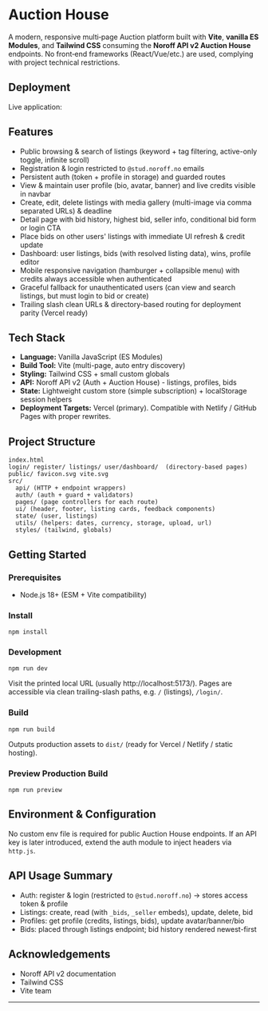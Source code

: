 # Auction House

A modern, responsive multi‑page Auction platform built with **Vite**, **vanilla ES Modules**, and **Tailwind CSS** consuming the **Noroff API v2 Auction House** endpoints. No front‑end frameworks (React/Vue/etc.) are used, complying with project technical restrictions.

## Deployment
Live application: 

## Features
- Public browsing & search of listings (keyword + tag filtering, active-only toggle, infinite scroll)
- Registration & login restricted to `@stud.noroff.no` emails
- Persistent auth (token + profile in storage) and guarded routes
- View & maintain user profile (bio, avatar, banner) and live credits visible in navbar
- Create, edit, delete listings with media gallery (multi-image via comma separated URLs) & deadline
- Detail page with bid history, highest bid, seller info, conditional bid form or login CTA
- Place bids on other users' listings with immediate UI refresh & credit update
- Dashboard: user listings, bids (with resolved listing data), wins, profile editor
- Mobile responsive navigation (hamburger + collapsible menu) with credits always accessible when authenticated
- Graceful fallback for unauthenticated users (can view and search listings, but must login to bid or create)
- Trailing slash clean URLs & directory-based routing for deployment parity (Vercel ready)

## Tech Stack
- **Language:** Vanilla JavaScript (ES Modules)
- **Build Tool:** Vite (multi-page, auto entry discovery)
- **Styling:** Tailwind CSS + small custom globals
- **API:** Noroff API v2 (Auth + Auction House) - listings, profiles, bids
- **State:** Lightweight custom store (simple subscription) + localStorage session helpers
- **Deployment Targets:** Vercel (primary). Compatible with Netlify / GitHub Pages with proper rewrites.

## Project Structure
```
index.html
login/ register/ listings/ user/dashboard/  (directory-based pages)
public/ favicon.svg vite.svg
src/
  api/ (HTTP + endpoint wrappers)
  auth/ (auth + guard + validators)
  pages/ (page controllers for each route)
  ui/ (header, footer, listing cards, feedback components)
  state/ (user, listings)
  utils/ (helpers: dates, currency, storage, upload, url)
  styles/ (tailwind, globals)
```

## Getting Started
### Prerequisites
- Node.js 18+ (ESM + Vite compatibility)

### Install
```
npm install
```

### Development
```
npm run dev
```
Visit the printed local URL (usually http://localhost:5173/). Pages are accessible via clean trailing-slash paths, e.g. `/` (listings), `/login/`.

### Build
```
npm run build
```
Outputs production assets to `dist/` (ready for Vercel / Netlify / static hosting).

### Preview Production Build
```
npm run preview
```

## Environment & Configuration
No custom env file is required for public Auction House endpoints. If an API key is later introduced, extend the auth module to inject headers via `http.js`.

## API Usage Summary
- Auth: register & login (restricted to `@stud.noroff.no`) -> stores access token & profile
- Listings: create, read (with `_bids`, `_seller` embeds), update, delete, bid
- Profiles: get profile (credits, listings, bids), update avatar/banner/bio
- Bids: placed through listings endpoint; bid history rendered newest-first


## Acknowledgements
- Noroff API v2 documentation
- Tailwind CSS
- Vite team

---

